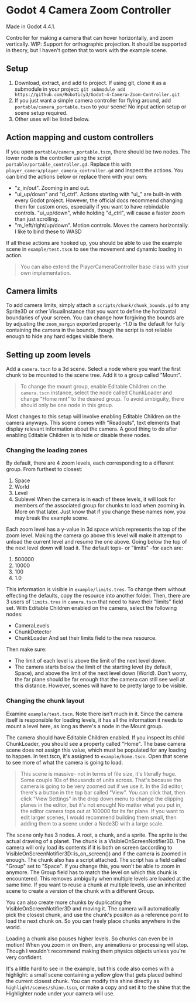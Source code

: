 # Godot 4 Camera Zoom Controller
Made in Godot 4.4.1.

Controller for making a camera that can hover horizontally, and zoom vertically. WIP: Support for orthographic projection. It should be supported in theory, but I haven't gotten that to work with the example scene. 

## Setup
1. Download, extract, and add to project. If using git, clone it as a submodule in your project: `git submodule add https://github.com/Roboticy3/Godot-4-Camera-Zoom-Controller.git`
2. If you just want a simple camera controller for flying around, add `portable/camera_portable.tscn` to your scene! No input action setup or scene setup required. 
3. Other uses will be listed below.

## Action mapping and custom controllers
If you open `portable/camera_portable.tscn`, there should be two nodes. The lower node is the controller using the script `portable/portable_controller.gd`. Replace this with `player_camera/player_camera_controller.gd` and inspect the actions. You can bind the actions below or replace them with your own:
 - "z_in/out". Zooming in and out.
 - "ui_up/down" and "d_ctrl". Actions starting with "ui_" are built-in with every Godot project. However, the official docs recommend changing them for custom ones, especially if you want to have rebindable controls. "ui_up/down", while holding "d_ctrl", will cause a faster zoom than just scrolling.
 - "m_left/right/up/down". Motion controls. Moves the camera horizontally. I like to bind these to WASD

If all these actions are hooked up, you should be able to use the example scene in `example/test.tscn` to see the movement and dynamic loading in action.

 > You can also extend the PlayerCameraController base class with your own implementation.

## Camera limits
To add camera limits, simply attach a `scripts/chunk/chunk_bounds.gd` to any Sprite3D or other VisualInstance that you want to define the horizontal boundaries of your screen. You can change how forgiving the bounds are by adjusting the `zoom_margin` exported property. -1.0 is the default for fully containing the camera in the bounds, though the script is not reliable enough to hide any hard edges visible there.

## Setting up zoom levels
Add a `camera.tscn` to a 3d scene. Select a node where you want the first chunk to be mounted to the scene tree. Add it to a group called "Mount".

 > To change the mount group, enable Editable Children on the `camera.tscn` instance, select the node called ChunkLoader and change "Home mnt" to the desired group. To avoid ambiguity, there should only be one node in this group.

Most changes to this setup will involve enabling Editable Children on the camera anyways. This scene comes with "Readouts", text elements that display relevant information about the camera. A good thing to do after enabling Editable Children is to hide or disable these nodes.

### Changing the loading zones
By default, there are 4 zoom levels, each corresponding to a different group. From furthest to closest:
1. Space
2. World
3. Level
4. Sublevel
When the camera is in each of these levels, it will look for members of the associated group for chunks to load when zooming in. More on that later. Just know that if you change these names now, you may break the example scene.

Each zoom level has a y-value in 3d space which represents the top of the zoom level. Making the camera go above this level will make it attempt to unload the current level and resume the one above. Going below the top of the next level down will load it. The default tops- or "limits" -for each are:
1. 500000
2. 10000
3. 100
4. 1.0

This information is visible in `example/limits.tres`. To change them without effecting the defaults, copy the resource into another folder. Then, there are 3 users of `limits.tres` in `camera.tscn` that need to have their "limits" field set. With Editable Children enabled on the camera, select the following nodes:
 - CameraLevels
 - ChunkDetector
 - ChunkLoader
And set their limits field to the new resource.

Then make sure: 
 - The limit of each level is above the limit of the next level down.
 - The camera starts below the limit of the starting level (by default, Space), and above the limit of the next level down (World). Don't worry, the far plane should be far enough that the camera can still see well at this distance. However, scenes will have to be pretty large to be visible.

### Changing the chunk layout
Examine `example/test.tscn`. Note there isn't much in it. Since the camera itself is responsible for loading levels, it has all the information it needs to mount a level here, as long as there's a node in the Mount group.

The camera should have Editable Children enabled. If you inspect its child ChunkLoader, you should see a property called "Home". The base camera scene does not assign this value, which must be populated for any loading to happen. In test.tscn, it's assigned to `example/home.tscn`. Open that scene to see more of what the camera is going to load.

 > This scene is massive- not in terms of file size, it's literally huge. Some couple 10s of thousands of units across. That's because the camera is going to be very zoomed out if we use it. In the 3d editor, there's a button in the top bar called "View". You can click that, then click "View Settings" in the drop down menu to change the clipping planes in the editor, but it's not enough! No matter what you put in, the editor camera tops out at 100000 for its far plane. If you want to edit larger scenes, I would recommend building them small, then adding them to a scene under a Node3D with a large scale.

The scene only has 3 nodes. A root, a chunk, and a sprite. The sprite is the actual drawing of a planet. The chunk is a VisibleOnScreenNotifier3D. The camera will only load its contents if it is both on screen (according to VisibleOnScreenNotifier3D::is_on_screen()) and if the camera is zoomed in enough. The chunk also has a script attached. The script has a field called "Group" set to "Space". If you change this, you won't be able to zoom in anymore. The Group field has to match the level on which this chunk is encountered. This removes ambiguity when multiple levels are loaded at the same time. If you want to reuse a chunk at multiple levels, use an inherited scene to create a version of the chunk with a different Group.

You can also create more chunks by duplicating the VisibleOnScreenNotifier3D and moving it. The camera will automatically pick the closest chunk, and use the chunk's posiiton as a reference point to load the next chunk on. So you can freely place chunks anywhere in the world. 

Loading a chunk also pauses higher levels. So chunks can even be in motion! When you zoom in on them, any animations or processing will stop. Though I wouldn't recommend making them physics objects unless you're very confident.

It's a little hard to see in the example, but this code also comes with a highlight: a small scene containing a yellow glow that gets placed behind the current closest chunk. You can modify this shine directly as `highlight/scenes/shine.tscn`, or make a copy and set it to the shine that the Highlighter node under your camera will use. 